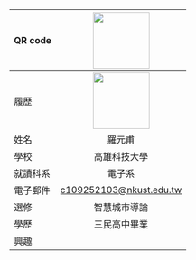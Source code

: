 |     QR code       |<img src="http://s05.calm9.com/qrcode/2024-04/CH1B3N693Y.png" width=100 height=100/>|
| ---------------- |:-----------------------------:|
|      履歷        |<img src="https://avatars.githubusercontent.com/u/22648375?v=4" width=100 height=100/>|
| 姓名             | 羅元甫                  |
| 學校             | 高雄科技大學                  |
| 就讀科系          |電子系               |
| 電子郵件         | c109252103@nkust.edu.tw          |
| 選修             | 智慧城市導論                  |
|學歷              |三民高中畢業                |
|興趣              |

